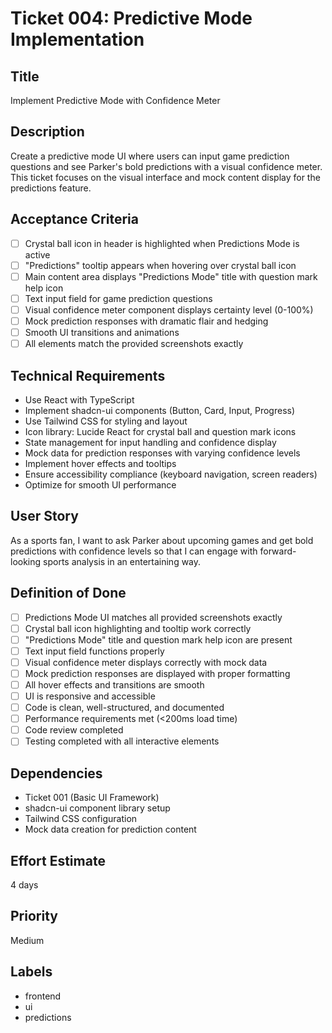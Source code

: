 # Ticket 004: Predictive Mode Implementation

## Title
Implement Predictive Mode with Confidence Meter

## Description
Create a predictive mode UI where users can input game prediction questions and see Parker's bold predictions with a visual confidence meter. This ticket focuses on the visual interface and mock content display for the predictions feature.

## Acceptance Criteria
- [ ] Crystal ball icon in header is highlighted when Predictions Mode is active
- [ ] "Predictions" tooltip appears when hovering over crystal ball icon
- [ ] Main content area displays "Predictions Mode" title with question mark help icon
- [ ] Text input field for game prediction questions
- [ ] Visual confidence meter component displays certainty level (0-100%)
- [ ] Mock prediction responses with dramatic flair and hedging
- [ ] Smooth UI transitions and animations
- [ ] All elements match the provided screenshots exactly

## Technical Requirements
- Use React with TypeScript
- Implement shadcn-ui components (Button, Card, Input, Progress)
- Use Tailwind CSS for styling and layout
- Icon library: Lucide React for crystal ball and question mark icons
- State management for input handling and confidence display
- Mock data for prediction responses with varying confidence levels
- Implement hover effects and tooltips
- Ensure accessibility compliance (keyboard navigation, screen readers)
- Optimize for smooth UI performance

## User Story
As a sports fan, I want to ask Parker about upcoming games and get bold predictions with confidence levels so that I can engage with forward-looking sports analysis in an entertaining way.

## Definition of Done
- [ ] Predictions Mode UI matches all provided screenshots exactly
- [ ] Crystal ball icon highlighting and tooltip work correctly
- [ ] "Predictions Mode" title and question mark help icon are present
- [ ] Text input field functions properly
- [ ] Visual confidence meter displays correctly with mock data
- [ ] Mock prediction responses are displayed with proper formatting
- [ ] All hover effects and transitions are smooth
- [ ] UI is responsive and accessible
- [ ] Code is clean, well-structured, and documented
- [ ] Performance requirements met (<200ms load time)
- [ ] Code review completed
- [ ] Testing completed with all interactive elements

## Dependencies
- Ticket 001 (Basic UI Framework)
- shadcn-ui component library setup
- Tailwind CSS configuration
- Mock data creation for prediction content

## Effort Estimate
4 days

## Priority
Medium

## Labels
- frontend
- ui
- predictions
